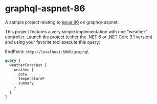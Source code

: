 # graphql-aspnet-86
A sample project relating to [issue 86](https://github.com/graphql-aspnet/graphql-aspnet/issues/86) on graphql-aspnet.

This project features a very simple implementation with one "weather" controller. Launch the project (either the .NET 6 or .NET Core 3.1 version) and using your favorite tool execute this query:

EndPoint:  `http://localhost:5000/graphql`

```graphql
query {
  weatherForecast {
    weather {
      date
      temperatureF
      summary
    }
  }
}
```
